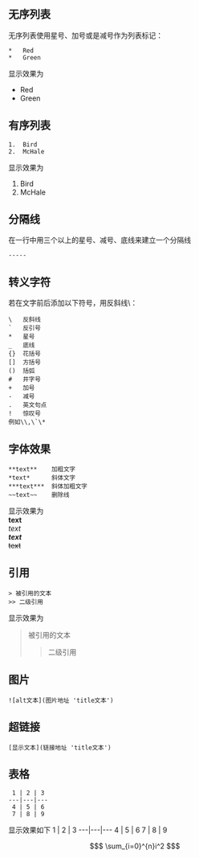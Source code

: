 <script type="text/javascript"
       src="https://cdn.mathjax.org/mathjax/latest/MathJax.js?config=TeX-AMS-MML_HTMLorMML"></script>

## **无序列表**
无序列表使用星号、加号或是减号作为列表标记：
```
*   Red
*   Green
```
显示效果为  
-   Red
-   Green

## **有序列表**
```
1.  Bird
2.  McHale
```
显示效果为
1. Bird
2. McHale

## **分隔线**
在一行中用三个以上的星号、减号、底线来建立一个分隔线
```
-----
```

## 转义字符
若在文字前后添加以下符号，用反斜线\：
```
\   反斜线
`   反引号
*   星号
_   底线
{}  花括号
[]  方括号
()  括弧
#   井字号
+   加号
-   减号
.   英文句点
!   惊叹号
例如\\,\`\*
```

## 字体效果
```
**text**    加粗文字
*text*      斜体文字
***text***  斜体加粗文字
~~text~~    删除线
```
显示效果为  
**text**  
*text*  
***text***   
~~text~~ 

## 引用
```
> 被引用的文本
>> 二级引用
```
显示效果为
> 被引用的文本
>> 二级引用

## 图片
```
![alt文本](图片地址 'title文本')
```

## 超链接
```
[显示文本](链接地址 'title文本')
```

## 表格
```
 1 | 2 | 3
---|---|---
 4 | 5 | 6
 7 | 8 | 9
```
显示效果如下
 1 | 2 | 3
---|---|---
 4 | 5 | 6
 7 | 8 | 9


```math
$ \sum_{i=0}^{n}i^2 $
```